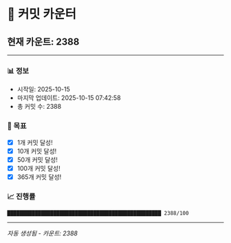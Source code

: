 # 🔢 커밋 카운터

## 현재 카운트: 2388

---

### 📊 정보
- 시작일: 2025-10-15
- 마지막 업데이트: 2025-10-15 07:42:58
- 총 커밋 수: 2388

### 🎯 목표
- [x] 1개 커밋 달성!
- [x] 10개 커밋 달성!
- [x] 50개 커밋 달성!
- [x] 100개 커밋 달성!
- [x] 365개 커밋 달성!

### 📈 진행률
```
██████████████████████████████████████████████████ 2388/100
```

---
*자동 생성됨 - 카운트: 2388*
